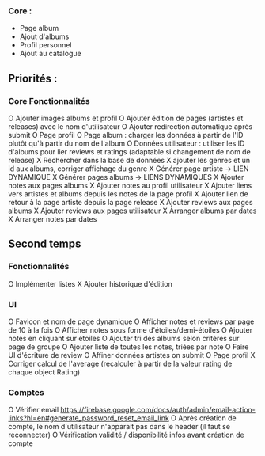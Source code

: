 ### Core :
- Page album
- Ajout d'albums
- Profil personnel
- Ajout au catalogue

## Priorités :

### Core Fonctionnalités
O Ajouter images albums et profil
O Ajouter édition de pages (artistes et releases) avec le nom d'utilisateur
O Ajouter redirection automatique après submit
O Page profil
O Page album : charger les données à partir de l'ID plutôt qu'à partir du nom de l'album
O Données utilisateur : utiliser les ID d'albums pour lier reviews et ratings (adaptable si changement de nom de release)
X Rechercher dans la base de données
X ajouter les genres et un id aux albums, corriger affichage du genre
X Générer page artiste -> LIEN DYNAMIQUE
X Générer pages albums -> LIENS DYNAMIQUES
X Ajouter notes aux pages albums
X Ajouter notes au profil utilisateur
X Ajouter liens vers artistes et albums depuis les notes de la page profil
X Ajouter lien de retour à la page artiste depuis la page release
X Ajouter reviews aux pages albums
X Ajouter reviews aux pages utilisateur
X Arranger albums par dates
X Arranger notes par dates

## Second temps
### Fonctionnalités
O Implémenter listes
X Ajouter historique d'édition

### UI
O Favicon et nom de page dynamique
O Afficher notes et reviews par page de 10 à la fois
O Afficher notes sous forme d'étoiles/demi-étoiles
O Ajouter notes en cliquant sur étoiles
O Ajouter tri des albums selon critères sur page de groupe
O Ajouter liste de toutes les notes, triées par note
O Faire UI d'écriture de review
O Affiner données artistes on submit
O Page profil
X Corriger calcul de l'average (recalculer à partir de la valeur rating de chaque object Rating)


### Comptes
O Vérifier email https://firebase.google.com/docs/auth/admin/email-action-links?hl=en#generate_password_reset_email_link
O Après création de compte, le nom d'utilisateur n'apparait pas dans le header (il faut se reconnecter)
O Vérification validité / disponibilité infos avant création de compte